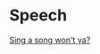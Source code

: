 # Speech

[Sing a song won't ya?](http://htmlpreview.github.io/?https://github.com/Pidlik/Speech/blob/master/filipspeaks/speechTest.html)
